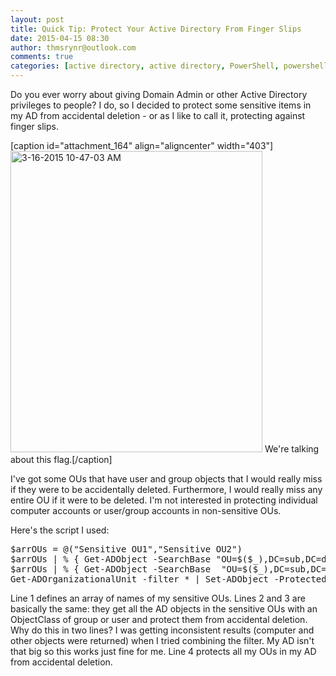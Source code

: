 ```yaml
---
layout: post
title: Quick Tip: Protect Your Active Directory From Finger Slips
date: 2015-04-15 08:30
author: thmsrynr@outlook.com
comments: true
categories: [active directory, active directory, PowerShell, powershell, PowerShell ISE, powershell ise, quick tip]
---
```

Do you ever worry about giving Domain Admin or other Active Directory privileges to people? I do, so I decided to protect some sensitive items in my AD from accidental deletion - or as I like to call it, protecting against finger slips.

[caption id="attachment_164" align="aligncenter" width="403"]<a href="http://www.workingsysadmin.com/wp-content/uploads/2015/03/3-16-2015-10-47-03-AM.png"><img class="wp-image-164 size-full" src="http://www.workingsysadmin.com/wp-content/uploads/2015/03/3-16-2015-10-47-03-AM.png" alt="3-16-2015 10-47-03 AM" width="403" height="482" /></a> We're talking about this flag.[/caption]

I've got some OUs that have user and group objects that I would really miss if they were to be accidentally deleted. Furthermore, I would really miss any entire OU if it were to be deleted. I'm not interested in protecting individual computer accounts or user/group accounts in non-sensitive OUs.

Here's the script I used:

<pre class="lang:ps decode:true ">$arrOUs = @("Sensitive OU1","Sensitive OU2")
$arrOUs | % { Get-ADObject -SearchBase "OU=$($_),DC=sub,DC=domain,DC=tld" -filter {(ObjectClass -eq "group")} | Set-ADObject -ProtectedFromAccidentalDeletion:$true }
$arrOUs | % { Get-ADObject -SearchBase  "OU=$($_),DC=sub,DC=domain,DC=tld" -filter {(ObjectClass -eq "user")} | Set-ADObject -ProtectedFromAccidentalDeletion:$true }
Get-ADOrganizationalUnit -filter * | Set-ADObject -ProtectedFromAccidentalDeletion:$true</pre>

Line 1 defines an array of names of my sensitive OUs. Lines 2 and 3 are basically the same: they get all the AD objects in the sensitive OUs with an ObjectClass of group or user and protect them from accidental deletion. Why do this in two lines? I was getting inconsistent results (computer and other objects were returned) when I tried combining the filter. My AD isn't that big so this works just fine for me. Line 4 protects all my OUs in my AD from accidental deletion.
